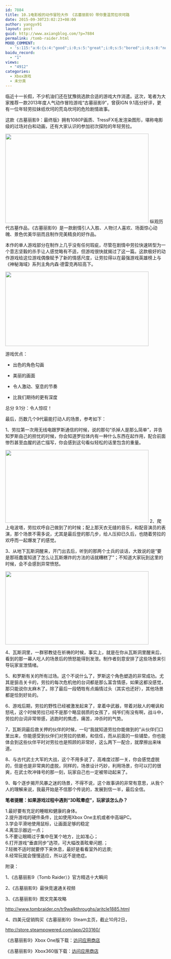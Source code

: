 ```yaml
---
id: 7884
title: 10.1电影般的动作冒险大作 《古墓丽影9》带你重温劳拉坎坷路
date: 2015-09-30T23:02:23+08:00
author: yangyx91
layout: post
guid: http://www.axiangblog.com/?p=7884
permalink: /tomb-raider.html
MOOD_COMMENT:
  - 's:115:"a:6:{s:4:"good";i:0;s:5:"great";i:0;s:5:"bored";i:0;s:8:"nonsense";i:0;s:13:"notunderstand";i:0;s:7:"passing";i:0;}";'
baidu_record:
  - "1"
views:
  - "4912"
categories:
  - Xbox游戏
  - 未分类
---
```

临近十一长假，不少机油们还在犹豫挑选款合适的游戏大作消遣。这次，笔者为大家推荐一款2013年度人气动作冒险游戏“古墓丽影9”，曾获IGN 9.1高分好评，更有一位年轻劳拉妹纸坎坷的荒岛坎坷的危险剧情故事。

这款《古墓丽影9：最终版》拥有1080P画质、TressFX毛发渲染图形，堪称电影级的过场对白和动画，还有大家认识的参加初次探险的年轻劳拉。

<img loading="lazy" class="alignnone" src="http://www.axiangblog.com/wp-content/uploads/2015/09/2015093014580115.jpg" alt="" width="450" height="281" />  
纵观历代古墓作品，《古墓丽影9》是一款剧情引人入胜、人物讨人喜欢、场面惊心动魄、景色优美华丽而且制作完美精良的好作品。

本作的单人游戏部分在制作上几乎没有任何瑕疵，尽管在剧情中劳拉快速转型为一个意志坚毅的杀手让人感觉略有不适，但游戏很快就揭过了这一篇。这款极好的动作游戏给这位游戏偶像赋予了新的情感尺度，让劳拉得以在最强游戏英雄榜上与《神秘海域》系列主角内森·德雷克再较高下。

<img loading="lazy" class="alignnone" src="http://www.axiangblog.com/wp-content/uploads/2015/09/201509301458023.jpg" alt="" width="450" height="234" /> 

游戏优点：

+ 出色的角色勾画

+ 美丽的画面

+ 令人激动、窒息的节奏

+ 比我们期待的更有深度

总分 9.1分：令人惊叹！

最后，历数几个9代最能打动人的场景，参考如下：

1、劳拉第一次用无线电跟罗斯通信的时候，说的那句“杀掉人是那么简单”，并告知罗斯自己的担忧的时候，你会知道罗拉体内有一种什么东西在起作用，配合前面惨烈甚至血腥的逃亡描写，你会感到这句看似轻松的话里包含的重量。

<img loading="lazy" class="alignnone" src="http://www.axiangblog.com/wp-content/uploads/2015/09/2015093014580431.jpg" alt="" width="450" height="229" />  
2、爬上电波塔，劳拉欢呼自己做到了的时候；配上那天衣无缝的音乐，和配音演员的表演，那个场景不需多说，尤其是最后登的那几步，给人压抑已久后，也随着劳拉的欢呼而一起爆发了的感觉。

3、从地下瓦斯洞醒来，开门出去后，听到的那两个士兵的谈话，大致说的是“要是那班蠢蛋知道了怎么让瓦斯爆炸的方法的话就糟糕了”；不知道大家玩到这里的时候，会不会感到异常愤怒。

<img loading="lazy" class="alignnone" src="http://www.axiangblog.com/wp-content/uploads/2015/09/20150930145805100.jpg" alt="" width="450" height="230" /> 

4、瓦斯洞里，一群邪教徒在祈祷的时候，事实上，就是在你从瓦斯洞里醒来后，看到的那一幕人吃人的场景后的愤怒能得到发泄。制作者刻意安排了这些场景来引导玩家宣泄情绪。

5、和罗斯有关的所有过场。这个不说什么了，罗斯这个角色塑造的非常成功。尤其是狙击关卡的，劳拉的每次危机他的台词都是那么富含情感，如果这都没感觉，那只能说你太麻木了。除了最后一段牺牲有点煽情过头（其实也还好），其他场景都是恰到好处的。

6、游戏后期，劳拉的野性已经被激发起来了，拿着中武器，带着对敌人的嘲讽和怒吼，这个时候劳拉已经不是那个略显弱质的女孩了，纯爷们有没有啊，战斗中，劳拉的台词非常带感，逃跑时的焦虑，痛苦，冲杀时的气势。

7，瓦斯洞最后救关押的伙伴的时候，一句“我就知道劳拉你能做到的”从伙伴们口里出来，你能感受到伙伴们对劳拉的依赖，和信任，而从前面的一些铺垫，你也能体会到这些伙伴平时对劳拉也是照顾的非常好，这么两下一配合，就摩擦出来味道。

8、与古代武士大军的大战，这个不用多说了，高难度过那一关，你会感觉虚脱的，但是也是非常爽的虚脱，同样的，场景设计巧妙，利用场景，你可以打的很爽，在武士吹冲锋号的那一刻，玩家自己也一定被带动起来了。

9、每个逐步揭开风暴之迷的场景，不得不说，这个故事讲的非常有意思，从我个人的理解来说，我最开始是不信那个传说的，发展到信一半，最后全信。

**笔者提醒：如果游戏过程中遇到“3D眩晕症”，玩家该怎么办？**

1.最好要有充足的睡眠和健康的身体。  
2.提升游戏的硬件条件，比如使用Xbox One主机或者中高端PC。  
3.学会平滑地使用鼠标，让画面足够的稳定  
4.离显示器远一点；  
5.不要让眼睛过于集中在某个地方，比如准心；  
6.打开游戏“垂直同步”选项，可大幅改善眩晕问题.；  
7.轻微不适时就要停下来休息，最好是看看室外的远景;  
8.经常玩就会慢慢适应，所以这不是绝症。

附录：

1、《古墓丽影9（Tomb Raider）》官方精选十大瞬间



2、《古墓丽影9》最快竞速通关视频



3、《古墓丽影9》图文完美攻略

http://www.tombraider.cn/tr9walkthroughs/aritcle1885.html

4、四美元促销购买《古墓丽影9》Steam主页，截止10月2日，

http://store.steampowered.com/app/203160/

《古墓丽影9》Xbox One版下载：<a href="https://store.xbox.com/en-US/Xbox-One/Games/Tomb-Raider-Definitive-Edition/d0499d7c-8d3f-4863-bdea-a52ab71b7160" target="_blank" rel="nofollow" >访问应用商店</a>

《古墓丽影9》Xbox360版下载：<a href="http://marketplace.xbox.com/zh-HK/Product/Tomb-Raider/66acd000-77fe-1000-9115-d80253510802?nosplash=1" target="_blank" rel="nofollow" >访问应用商店</a>